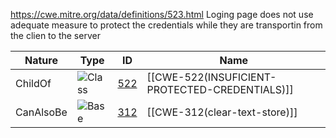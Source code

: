 https://cwe.mitre.org/data/definitions/523.html
Loging page does not use adequate measure to protect the credentials while they are transportin from the clien to the server

| Nature    | Type                                                   | ID                                                     | Name                                           |
| --------- | ------------------------------------------------------ | ------------------------------------------------------ | ---------------------------------------------- |
| ChildOf   | ![Class](https://cwe.mitre.org/images/icons/class.gif) | [522](https://cwe.mitre.org/data/definitions/522.html) | [[CWE-522(INSUFICIENT-PROTECTED-CREDENTIALS)]] |
| CanAlsoBe | ![Base](https://cwe.mitre.org/images/icons/base.gif)   | [312](https://cwe.mitre.org/data/definitions/312.html) | [[CWE-312(clear-text-store)]]                  |